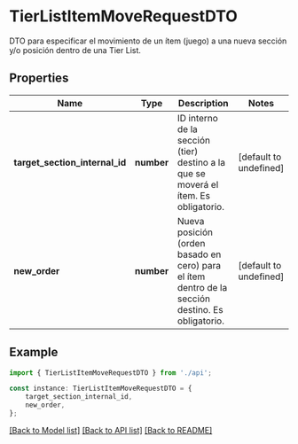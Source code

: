 # TierListItemMoveRequestDTO

DTO para especificar el movimiento de un ítem (juego) a una nueva sección y/o posición dentro de una Tier List.

## Properties

Name | Type | Description | Notes
------------ | ------------- | ------------- | -------------
**target_section_internal_id** | **number** | ID interno de la sección (tier) destino a la que se moverá el ítem. Es obligatorio. | [default to undefined]
**new_order** | **number** | Nueva posición (orden basado en cero) para el ítem dentro de la sección destino. Es obligatorio. | [default to undefined]

## Example

```typescript
import { TierListItemMoveRequestDTO } from './api';

const instance: TierListItemMoveRequestDTO = {
    target_section_internal_id,
    new_order,
};
```

[[Back to Model list]](../README.md#documentation-for-models) [[Back to API list]](../README.md#documentation-for-api-endpoints) [[Back to README]](../README.md)
